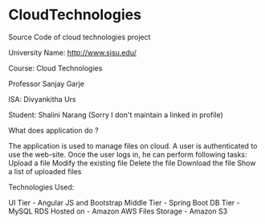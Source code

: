# CloudTechnologies
Source Code of cloud technologies project

University Name: http://www.sjsu.edu/ 

Course: Cloud Technologies

Professor Sanjay Garje 

ISA: Divyankitha Urs

Student: Shalini Narang (Sorry I don't maintain a linked in profile)


What does application do ?

The application is used to manage files on cloud. A user is authenticated to use the web-site. Once the user logs in, he can perform following tasks:
Upload a file
Modify the existing file
Delete the file
Download the file
Show a list of uploaded files

Technologies Used:

UI Tier - Angular JS and Bootstrap
Middle Tier - Spring Boot 
DB Tier - MySQL RDS
Hosted on - Amazon AWS
Files Storage - Amazon S3
